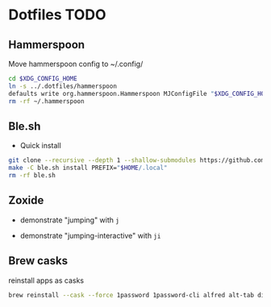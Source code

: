# Dotfiles TODO

## Hammerspoon

Move hammerspoon config to ~/.config/

```sh
cd $XDG_CONFIG_HOME
ln -s ../.dotfiles/hammerspoon
defaults write org.hammerspoon.Hammerspoon MJConfigFile "$XDG_CONFIG_HOME/hammerspoon/init.lua"
rm -rf ~/.hammerspoon
```

## Ble.sh

- Quick install

```sh
git clone --recursive --depth 1 --shallow-submodules https://github.com/akinomyoga/ble.sh.git
make -C ble.sh install PREFIX="$HOME/.local"
rm -rf ble.sh
```

## Zoxide

- demonstrate "jumping" with `j`

- demonstrate "jumping-interactive" with `ji`

## Brew casks

reinstall apps as casks

```sh
brew reinstall --cask --force 1password 1password-cli alfred alt-tab discord figma font-jetbrains-mono-nerd-font google-chrome hammerspoon iterm2 karabiner-elements keycastr postman skim spotify visual-studio-code vlc wezterm whatsapp zoom
```
